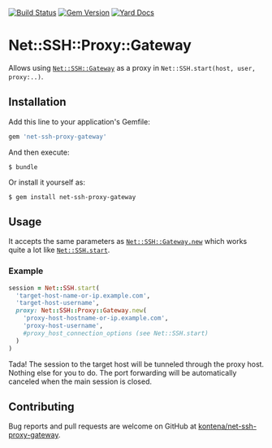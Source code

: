 [![Build Status](https://travis-ci.org/kontena/net-ssh-proxy-gateway.svg?branch=master)](https://travis-ci.org/kontena/net-ssh-proxy-gateway)
[![Gem Version](https://badge.fury.io/rb/net-ssh-proxy-gateway)](https://badge.fury.io/rb/net-ssh-proxy-gateway)
[![Yard Docs](http://img.shields.io/badge/yard-docs-blue.svg)](http://www.rubydoc.info/gems/net-ssh-proxy-gateway)

# Net::SSH::Proxy::Gateway

Allows using [`Net::SSH::Gateway`](https://github.com/net-ssh/net-ssh-gateway) as a proxy in `Net::SSH.start(host, user, proxy:..)`.

## Installation

Add this line to your application's Gemfile:

```ruby
gem 'net-ssh-proxy-gateway'
```

And then execute:

    $ bundle

Or install it yourself as:

    $ gem install net-ssh-proxy-gateway

## Usage

It accepts the same parameters as [`Net::SSH::Gateway.new`](https://www.rubydoc.info/github/net-ssh/net-ssh-gateway) which works quite a lot like [`Net::SSH.start`](https://www.rubydoc.info/github/net-ssh/net-ssh/Net%2FSSH.start).

### Example

```ruby
session = Net::SSH.start(
  'target-host-name-or-ip.example.com',
  'target-host-username',
  proxy: Net::SSH::Proxy::Gateway.new(
    'proxy-host-hostname-or-ip.example.com',
    'proxy-host-username',
    #proxy_host_connection_options (see Net::SSH.start)
  )
)
```

Tada! The session to the target host will be tunneled through the proxy host. Nothing else for you to do. The port forwarding will be automatically canceled when the main session is closed.

## Contributing

Bug reports and pull requests are welcome on GitHub at [kontena/net-ssh-proxy-gateway](https://github.com/kontena/net-ssh-proxy-gateway).
